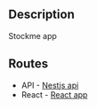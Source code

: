 ## Description

Stockme app
## Routes

- API - [Nestjs api](http://stockme.nest.joeldev.eu/)
- React - [React app](https://stockme.joeldev.eu/)
